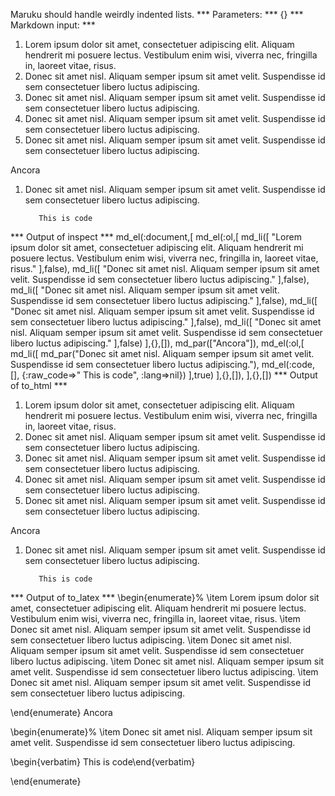 Maruku should handle weirdly indented lists.
*** Parameters: ***
{}
*** Markdown input: ***
1.   Lorem ipsum dolor sit amet, consectetuer adipiscing elit.
    Aliquam hendrerit mi posuere lectus. Vestibulum enim wisi,
    viverra nec, fringilla in, laoreet vitae, risus.
 2.   Donec sit amet nisl. Aliquam semper ipsum sit amet velit.
    Suspendisse id sem consectetuer libero luctus adipiscing.
3.   Donec sit amet nisl. Aliquam semper ipsum sit amet velit.
Suspendisse id sem consectetuer libero luctus adipiscing.
 3.  Donec sit amet nisl. Aliquam semper ipsum sit amet velit.
Suspendisse id sem consectetuer libero luctus adipiscing.
 4.  Donec sit amet nisl. Aliquam semper ipsum sit amet velit.
 Suspendisse id sem consectetuer libero luctus adipiscing.

Ancora

 1.  Donec sit amet nisl. Aliquam semper ipsum sit amet velit.
 Suspendisse id sem consectetuer libero luctus adipiscing.

            This is code
*** Output of inspect ***
md_el(:document,[
	md_el(:ol,[
		md_li([
			"Lorem ipsum dolor sit amet, consectetuer adipiscing elit. Aliquam hendrerit mi posuere lectus. Vestibulum enim wisi, viverra nec, fringilla in, laoreet vitae, risus."
		],false),
		md_li([
			"Donec sit amet nisl. Aliquam semper ipsum sit amet velit. Suspendisse id sem consectetuer libero luctus adipiscing."
		],false),
		md_li([
			"Donec sit amet nisl. Aliquam semper ipsum sit amet velit. Suspendisse id sem consectetuer libero luctus adipiscing."
		],false),
		md_li([
			"Donec sit amet nisl. Aliquam semper ipsum sit amet velit. Suspendisse id sem consectetuer libero luctus adipiscing."
		],false),
		md_li([
		"Donec sit amet nisl. Aliquam semper ipsum sit amet velit. Suspendisse id sem consectetuer libero luctus adipiscing."
		],false)
	],{},[]),
	md_par(["Ancora"]),
	md_el(:ol,[
		md_li([
			md_par("Donec sit amet nisl. Aliquam semper ipsum sit amet velit. Suspendisse id sem consectetuer libero luctus adipiscing."),
			md_el(:code, [], {:raw_code=>"   This is code", :lang=>nil})
		],true)
	],{},[]),
],{},[])
*** Output of to_html ***
<ol>
<li>Lorem ipsum dolor sit amet, consectetuer adipiscing elit. Aliquam hendrerit mi posuere lectus. Vestibulum enim wisi, viverra nec, fringilla in, laoreet vitae, risus.</li>

<li>Donec sit amet nisl. Aliquam semper ipsum sit amet velit. Suspendisse id sem consectetuer libero luctus adipiscing.</li>

<li>Donec sit amet nisl. Aliquam semper ipsum sit amet velit. Suspendisse id sem consectetuer libero luctus adipiscing.</li>

<li>Donec sit amet nisl. Aliquam semper ipsum sit amet velit. Suspendisse id sem consectetuer libero luctus adipiscing.</li>

<li>Donec sit amet nisl. Aliquam semper ipsum sit amet velit. Suspendisse id sem consectetuer libero luctus adipiscing.</li>
</ol>

<p>Ancora</p>

<ol>
<li>

<p>Donec sit amet nisl. Aliquam semper ipsum sit amet velit. Suspendisse id sem consectetuer libero luctus adipiscing.</p>

<pre><code>   This is code</code></pre>
</li>
</ol>
*** Output of to_latex ***
\begin{enumerate}%
\item Lorem ipsum dolor sit amet, consectetuer adipiscing elit. Aliquam hendrerit mi posuere lectus. Vestibulum enim wisi, viverra nec, fringilla in, laoreet vitae, risus.
\item Donec sit amet nisl. Aliquam semper ipsum sit amet velit. Suspendisse id sem consectetuer libero luctus adipiscing.
\item Donec sit amet nisl. Aliquam semper ipsum sit amet velit. Suspendisse id sem consectetuer libero luctus adipiscing.
\item Donec sit amet nisl. Aliquam semper ipsum sit amet velit. Suspendisse id sem consectetuer libero luctus adipiscing.
\item Donec sit amet nisl. Aliquam semper ipsum sit amet velit. Suspendisse id sem consectetuer libero luctus adipiscing.

\end{enumerate}
Ancora

\begin{enumerate}%
\item Donec sit amet nisl. Aliquam semper ipsum sit amet velit. Suspendisse id sem consectetuer libero luctus adipiscing.

\begin{verbatim}   This is code\end{verbatim}


\end{enumerate}
